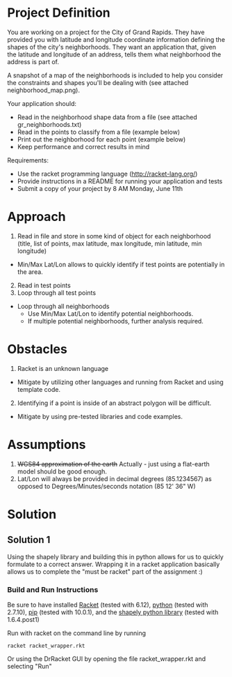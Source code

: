 # Project Definition
You are working on a project for the City of Grand Rapids. They have provided you with latitude and longitude coordinate information defining the shapes of the city's neighborhoods. They want an application that, given the latitude and longitude of an address, tells them what neighborhood the address is part of.

A snapshot of a map of the neighborhoods is included to help you consider the constraints and shapes you'll be dealing with (see attached neighborhood_map.png).

Your application should:

* Read in the neighborhood shape data from a file (see attached gr_neighborhoods.txt)
* Read in the points to classify from a file (example below)
* Print out the neighborhood for each point (example below)
* Keep performance and correct results in mind

Requirements:

* Use the racket programming language (http://racket-lang.org/)
* Provide instructions in a README for running your application and tests
* Submit a copy of your project by 8 AM Monday, June 11th

# Approach
1. Read in file and store in some kind of object for each neighborhood (title, list of points, max latitude, max longitude, min latitude, min longitude)
  * Min/Max Lat/Lon allows to quickly identify if test points are potentially in the area.
2. Read in test points
3. Loop through all test points
  * Loop through all neighborhoods
    * Use Min/Max Lat/Lon to identify potential neighborhoods.
    * If multiple potential neighborhoods, further analysis required.

# Obstacles
1. Racket is an unknown language
  * Mitigate by utilizing other languages and running from Racket and using template code.
2. Identifying if a point is inside of an abstract polygon will be difficult.
  * Mitigate by using pre-tested libraries and code examples.

# Assumptions
1. ~~WGS84 approximation of the earth~~ Actually - just using a flat-earth model should be good enough.
2. Lat/Lon will always be provided in decimal degrees (85.1234567) as opposed to Degrees/Minutes/seconds notation (85 12' 36" W)

# Solution
## Solution 1
Using the shapely library and building this in python allows for us to quickly formulate to a correct answer. Wrapping it in a racket application basically allows us to complete the "must be racket" part of the assignment :)

### Build and Run Instructions
Be sure to have installed [Racket](http://racket-lang.org/download/) (tested with 6.12), [python](https://www.python.org/downloads/release/python-2710/) (tested with 2.7.10), [pip](https://pip.pypa.io/en/stable/installing/) (tested with 10.0.1), and the [shapely python library](https://pypi.org/project/Shapely/) (tested with 1.6.4.post1)

Run with racket on the command line by running
```
racket racket_wrapper.rkt
```
Or using the DrRacket GUI by opening the file racket_wrapper.rkt and selecting "Run"
